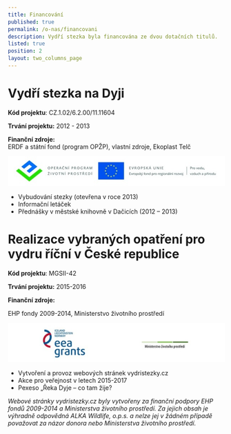 ```yaml
---
title: Financování
published: true
permalink: /o-nas/financovani
description: Vydří stezka byla financována ze dvou dotačních titulů.
listed: true
position: 2
layout: two_columns_page
---
```

# Vydří stezka na Dyji

**Kód projektu**: CZ.1.02/6.2.00/11.11604

**Trvání projektu:** 2012 - 2013

**Finanční zdroje:**\
ERDF a státní fond (program OPŽP), vlastní zdroje, Ekoplast Telč

![](/media/Banner_OPZP_ERDF_CMYK.jpg)

* Vybudování stezky (otevřena v roce 2013)
* Informační letáček
* Přednášky v městské knihovně v Dačicích (2012 – 2013)

# Realizace vybraných opatření pro vydru říční v České republice

**Kód projektu**: MGSII-42

**Trvání projektu:** 2015-2016

**Finanční zdroje:**  

EHP fondy 2009-2014, Ministerstvo životního prostředí

![](/media/logoMGS_610.jpg)

* Vytvoření a provoz webových stránek vydristezky.cz
* Akce pro veřejnost v letech 2015-2017
* Pexeso „Řeka Dyje – co tam žije?

_Webové stránky vydristezky.cz byly vytvořeny za finanční podpory EHP
fondů 2009-2014 a Ministerstva životního prostředí. Za jejich obsah je
výhradně odpovědná ALKA Wildlife, o.p.s. a nelze jej v žádném případě
považovat za názor donora nebo Ministerstva životního prostředí._
